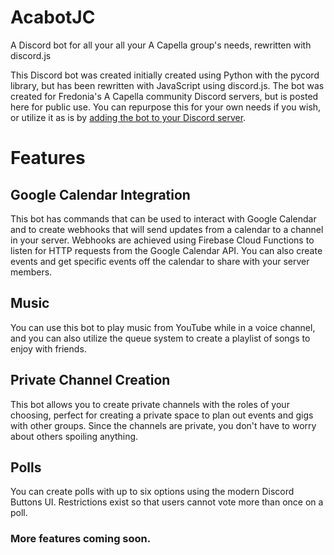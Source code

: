 # AcabotJC
A Discord bot for all your all your A Capella group's needs, rewritten with discord.js

This Discord bot was created initially created using Python with the pycord library, but has been rewritten with JavaScript using discord.js. The bot was created for Fredonia's A Capella community Discord servers, but is posted here for public use. You can repurpose this for your own needs if you wish, or utilize it as is by [adding the bot to your Discord server](https://discord.com/oauth2/authorize?client_id=1341911595441455104).

# Features
## Google Calendar Integration
This bot has commands that can be used to interact with Google Calendar and to create webhooks that will send updates from a calendar to a channel in your server. Webhooks are achieved using Firebase Cloud Functions to listen for HTTP requests from the Google Calendar API. You can also create events and get specific events off the calendar to share with your server members.

## Music
You can use this bot to play music from YouTube while in a voice channel, and you can also utilize the queue system to create a playlist of songs to enjoy with friends.

## Private Channel Creation
This bot allows you to create private channels with the roles of your choosing, perfect for creating a private space to plan out events and gigs with other groups. Since the channels are private, you don't have to worry about others spoiling anything.

## Polls
You can create polls with up to six options using the modern Discord Buttons UI. Restrictions exist so that users cannot vote more than once on a poll.

### More features coming soon.
